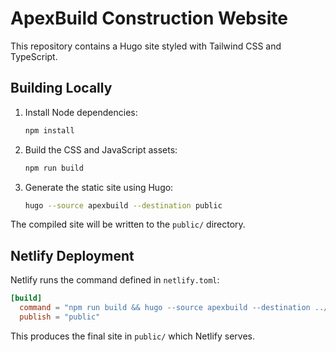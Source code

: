 # ApexBuild Construction Website

This repository contains a Hugo site styled with Tailwind CSS and TypeScript.

## Building Locally

1. Install Node dependencies:

   ```bash
   npm install
   ```

2. Build the CSS and JavaScript assets:

   ```bash
   npm run build
   ```

3. Generate the static site using Hugo:

   ```bash
   hugo --source apexbuild --destination public
   ```

The compiled site will be written to the `public/` directory.

## Netlify Deployment

Netlify runs the command defined in `netlify.toml`:

```toml
[build]
  command = "npm run build && hugo --source apexbuild --destination ../public"
  publish = "public"
```

This produces the final site in `public/` which Netlify serves.
